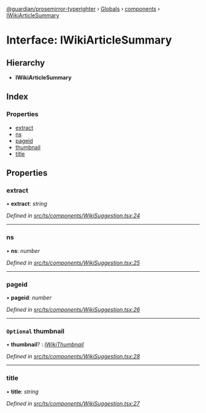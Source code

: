[@guardian/prosemirror-typerighter](../README.md) › [Globals](../globals.md) › [components](../modules/components.md) › [IWikiArticleSummary](components.iwikiarticlesummary.md)

# Interface: IWikiArticleSummary

## Hierarchy

* **IWikiArticleSummary**

## Index

### Properties

* [extract](components.iwikiarticlesummary.md#extract)
* [ns](components.iwikiarticlesummary.md#ns)
* [pageid](components.iwikiarticlesummary.md#pageid)
* [thumbnail](components.iwikiarticlesummary.md#optional-thumbnail)
* [title](components.iwikiarticlesummary.md#title)

## Properties

###  extract

• **extract**: *string*

*Defined in [src/ts/components/WikiSuggestion.tsx:24](https://github.com/guardian/prosemirror-typerighter/blob/530a4bd/src/ts/components/WikiSuggestion.tsx#L24)*

___

###  ns

• **ns**: *number*

*Defined in [src/ts/components/WikiSuggestion.tsx:25](https://github.com/guardian/prosemirror-typerighter/blob/530a4bd/src/ts/components/WikiSuggestion.tsx#L25)*

___

###  pageid

• **pageid**: *number*

*Defined in [src/ts/components/WikiSuggestion.tsx:26](https://github.com/guardian/prosemirror-typerighter/blob/530a4bd/src/ts/components/WikiSuggestion.tsx#L26)*

___

### `Optional` thumbnail

• **thumbnail**? : *[IWikiThumbnail](components.iwikithumbnail.md)*

*Defined in [src/ts/components/WikiSuggestion.tsx:28](https://github.com/guardian/prosemirror-typerighter/blob/530a4bd/src/ts/components/WikiSuggestion.tsx#L28)*

___

###  title

• **title**: *string*

*Defined in [src/ts/components/WikiSuggestion.tsx:27](https://github.com/guardian/prosemirror-typerighter/blob/530a4bd/src/ts/components/WikiSuggestion.tsx#L27)*
